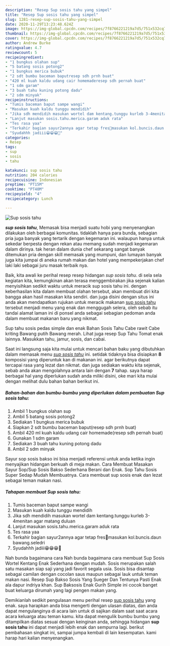 ```yaml
---
description: "Resep Sup sosis tahu yang simpel"
title: "Resep Sup sosis tahu yang simpel"
slug: 1281-resep-sup-sosis-tahu-yang-simpel
date: 2020-11-29T13:23:48.624Z
image: https://img-global.cpcdn.com/recipes/7f8766221219a7d5/751x532cq70/sup-sosis-tahu-foto-resep-utama.jpg
thumbnail: https://img-global.cpcdn.com/recipes/7f8766221219a7d5/751x532cq70/sup-sosis-tahu-foto-resep-utama.jpg
cover: https://img-global.cpcdn.com/recipes/7f8766221219a7d5/751x532cq70/sup-sosis-tahu-foto-resep-utama.jpg
author: Andrew Burke
ratingvalue: 4.7
reviewcount: 5
recipeingredient:
- "1 bungkus olahan sup"
- "5 batang sosis potong2"
- "1 bungkus merica bubuk"
- "2 sdt bumbu baceman baputresep sdh prnh buat"
- "420 ml kuah kaldu udang cair homemaderesep sdh pernah buat"
- "1 sdm garam"
- "3 buah tahu kuning potong dadu"
- "2 sdm minyak"
recipeinstructions:
- "Tumis baceman baput sampe wangi"
- "Masukan kuah kaldu tunggu mendidih"
- "Jika sdh mendidih masukan wortel dam kentang.tunggu kurleb 3-4menitan agar matang duluan"
- "Lanjut masukan sosis.tahu.merica.garam aduk rata"
- "Tes rasa yaa"
- "Terkahir bagian sayur2annya agar tetap fres🤤masukan kol.buncis.daun bawang.seledri"
- "Syudahhh jadiii😁😁😁🤤"
categories:
- Resep
tags:
- sup
- sosis
- tahu

katakunci: sup sosis tahu 
nutrition: 204 calories
recipecuisine: Indonesian
preptime: "PT15M"
cooktime: "PT40M"
recipeyield: "4"
recipecategory: Lunch

---
```



![Sup sosis tahu](https://img-global.cpcdn.com/recipes/7f8766221219a7d5/751x532cq70/sup-sosis-tahu-foto-resep-utama.jpg)

<b><i>sup sosis tahu</i></b>, Memasak bisa menjadi suatu hobi yang menyenangkan dilakukan oleh berbagai komunitas. tidaklah hanya para bunda, sebagian pria juga banyak yang tertarik dengan kegemaran ini. walaupun hanya untuk sekedar berpesta dengan rekan atau memang sudah menjadi kegemaran dalam dirinya. tak heran dalam dunia chef sekarang sangat banyak ditemukan pria dengan skill memasak yang mumpuni, dan lumayan banyak juga kita jumpai di aneka rumah makan dan hotel yang mempekerjakan chef laki laki sebagai juru masak terbaik nya.

Baik, kita awali ke perihal resep resep hidangan <i>sup sosis tahu</i>. di sela sela kegiatan kita, kemungkinan akan terasa menggembirakan jika sejenak kalian menyisihkan sedikit waktu untuk meracik sup sosis tahu ini. dengan keberhasilan kita dalam membuat olahan tersebut, akan membuat diri kita bangga akan hasil masakan kita sendiri. dan juga disini dengan situs ini anda akan mendapatkan rujukan untuk meracik makanan <u>sup sosis tahu</u> tersebut menjadi menu yang enak dan menggugah selera, oleh sebab itu tandai alamat laman ini di ponsel anda sebagai sebagian pedoman anda dalam membuat makanan baru yang nikmat.

Sup tahu sosis pedas simple dan enak Bahan Sosis Tahu Cabe rawit Cabe kriting Bawang putih Bawang merah. Lihat juga resep Sup Tahu Tomat enak lainnya. Masukkan tahu, jamur, sosis, dan cabai.


Saat ini langsung saja kita mulai untuk mencari bahan baku yang dibutuhkan dalam memasak menu <u><i>sup sosis tahu</i></u> ini. setidak tidaknya bisa disiapkan <b>8</b> komposisi yang diperuntuk kan di makanan ini. agar berikutnya dapat tercapai rasa yang lezat dan nikmat. dan juga sediakan waktu kita sejenak, sebab anda akan mengolahnya antara lain dengan <b>7</b> tahap. saya harap berbagai hal yang diperlukan sudah anda miliki disini, oke mari kita mulai dengan melihat dulu bahan bahan berikut ini.

<!--inarticleads1-->

##### Bahan-bahan dan bumbu-bumbu yang diperlukan dalam pembuatan Sup sosis tahu:

1. Ambil 1 bungkus olahan sup
1. Ambil 5 batang sosis potong2
1. Sediakan 1 bungkus merica bubuk
1. Siapkan 2 sdt bumbu baceman baput(resep sdh prnh buat)
1. Ambil 420 ml kuah kaldu udang cair homemade(resep sdh pernah buat)
1. Gunakan 1 sdm garam
1. Sediakan 3 buah tahu kuning potong dadu
1. Ambil 2 sdm minyak


Sayur sop sosis bakso ini bisa menjadi referensi untuk anda ketika ingin menyajikan hidangan berkuah di meja makan. Cara Membuat Masakan Sayur Sop/Sup Sosis Bakso Sederhana Berani dan Enak. Sop Tahu Sosis Super Sedap Mudah Membuatnya. Cara membuat sup sosis enak dan lezat sebagai teman makan nasi. 

<!--inarticleads2-->

##### Tahapan membuat Sup sosis tahu:

1. Tumis baceman baput sampe wangi
1. Masukan kuah kaldu tunggu mendidih
1. Jika sdh mendidih masukan wortel dam kentang.tunggu kurleb 3-4menitan agar matang duluan
1. Lanjut masukan sosis.tahu.merica.garam aduk rata
1. Tes rasa yaa
1. Terkahir bagian sayur2annya agar tetap fres🤤masukan kol.buncis.daun bawang.seledri
1. Syudahhh jadiii😁😁😁🤤


Nah bunda bagaimana cara Nah bunda bagaimana cara membuat Sup Sosis Wortel Kentang Enak Sederhana dengan mudah. Sosis merupakan salah satu masakan siap saji yang jadi favorit segala usia. Sosis bisa disantap sebagai camilan dengan cocolan saus maupun sebagai lauk untuk teman makan nasi. Resep Sup Bakso Sosis Yang Sueger Dan Tentunya Pasti Enak ala dapur indriya khan. Sup Baksosis Enak Gurih Simple ini cocok banget buat keluarga dirumah yang lagi pengen makan yang. 

Demikianlah sedikit pengulasan menu perihal resep <u>sup sosis tahu</u> yang enak. saya harapkan anda bisa mengerti dengan ulasan diatas, dan anda dapat mengulanginya di acara lain untuk di sajikan dalam saat saat acara acara keluarga atau teman kamu. kita dapat mengulik bumbu bumbu yang ditampilkan diatas sesuai dengan keinginan anda, sehingga hidangan <b>sup sosis tahu</b> ini dapat menjadi lebih enak dan sempurna lagi. berikut pembahasan singkat ini, sampai jumpa kembali di lain kesempatan. kami harap hari kalian menyenangkan.
